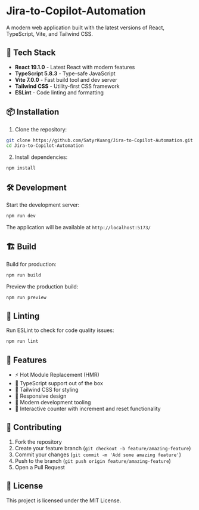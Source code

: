 # Jira-to-Copilot-Automation

A modern web application built with the latest versions of React, TypeScript, Vite, and Tailwind CSS.

## 🚀 Tech Stack

- **React 19.1.0** - Latest React with modern features
- **TypeScript 5.8.3** - Type-safe JavaScript
- **Vite 7.0.0** - Fast build tool and dev server
- **Tailwind CSS** - Utility-first CSS framework
- **ESLint** - Code linting and formatting

## 📦 Installation

1. Clone the repository:
```bash
git clone https://github.com/SatyrKuang/Jira-to-Copilot-Automation.git
cd Jira-to-Copilot-Automation
```

2. Install dependencies:
```bash
npm install
```

## 🛠️ Development

Start the development server:
```bash
npm run dev
```

The application will be available at `http://localhost:5173/`

## 🏗️ Build

Build for production:
```bash
npm run build
```

Preview the production build:
```bash
npm run preview
```

## 🧪 Linting

Run ESLint to check for code quality issues:
```bash
npm run lint
```

## 🎨 Features

- ⚡ Hot Module Replacement (HMR)
- 🎯 TypeScript support out of the box
- 🎨 Tailwind CSS for styling
- 📱 Responsive design
- 🔧 Modern development tooling
- 🔢 Interactive counter with increment and reset functionality

## 🤝 Contributing

1. Fork the repository
2. Create your feature branch (`git checkout -b feature/amazing-feature`)
3. Commit your changes (`git commit -m 'Add some amazing feature'`)
4. Push to the branch (`git push origin feature/amazing-feature`)
5. Open a Pull Request

## 📄 License

This project is licensed under the MIT License.
